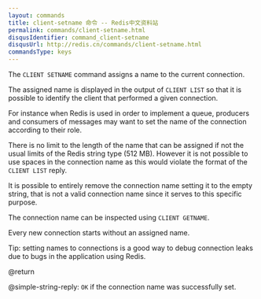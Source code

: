 ```yaml
---
layout: commands
title: client-setname 命令 -- Redis中文资料站
permalink: commands/client-setname.html
disqusIdentifier: command_client-setname
disqusUrl: http://redis.cn/commands/client-setname.html
commandsType: keys
---
```


The `CLIENT SETNAME` command assigns a name to the current connection.

The assigned name is displayed in the output of `CLIENT LIST` so that it is possible to identify the client that performed a given connection.

For instance when Redis is used in order to implement a queue, producers and consumers of messages may want to set the name of the connection according to their role.

There is no limit to the length of the name that can be assigned if not the usual limits of the Redis string type (512 MB). However it is not possible to use spaces in the connection name as this would violate the format of the `CLIENT LIST` reply.

It is possible to entirely remove the connection name setting it to the empty string, that is not a valid connection name since it serves to this specific purpose.

The connection name can be inspected using `CLIENT GETNAME`.

Every new connection starts without an assigned name.

Tip: setting names to connections is a good way to debug connection leaks due to bugs in the application using Redis.

@return

@simple-string-reply: `OK` if the connection name was successfully set.

